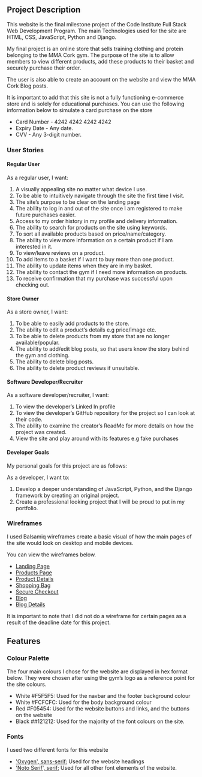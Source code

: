 ## Project Description
This website is the final milestone project of the Code Institute Full Stack Web Development Program. The main Technologies used for the site are HTML, CSS, JavaScript, Python and Django.

My final project is an online store that sells training clothing and protein belonging to the MMA Cork gym. The purpose of the site is to allow members to view different products, add these products to their basket and securely purchase their order. 

The user is also able to create an account on the website and view the MMA Cork Blog posts.

It is important to add that this site is not a fully functioning e-commerce store and is solely for educational purchases. You can use the following information below to simulate a card purchase on the store

* Card Number - 4242 4242 4242 4242
* Expiry Date - Any date.
* CVV - Any 3-digit number.

### User Stories 

#### Regular User
As a regular user, I want: 
1. A visually appealing site no matter what device I use.
2. To be able to intuitively navigate through the site the first time I visit.
3. The site’s purpose to be clear on the landing page
4. The ability to log in and out of the site once I am registered to make future purchases easier.
5. Access to my order history in my profile and delivery information.
6. The ability to search for products on the site using keywords.
7. To sort all available products based on price/name/category.
8. The ability to view more information on a certain product if I am interested in it. 
9. To view/leave reviews on a product.
10. To add items to a basket if I want to buy more than one product.
11. The ability to update items when they are in my basket. 
12. The ability to contact the gym if I need more information on products. 
13. To receive confirmation that my purchase was successful upon checking out. 

#### Store Owner
As a store owner, I want:
1. To be able to easily add products to the store.
2. The ability to edit a product’s details e.g price/image etc.
3. To be able to delete products from my store that are no longer available/popular.
4. The ability to add/edit blog posts, so that users know the story behind the gym and clothing.
5. The ability to delete blog posts.
6. The ability to delete product reviews if unsuitable.

#### Software Developer/Recruiter
As a software developer/recruiter, I want: 
1. To view the developer’s Linked In profile
2. To view the developer’s GitHub repository for the project so I can look at their code.
3. The ability to examine the creator’s ReadMe for more details on how the project was created.
4. View the site and play around with its features e.g fake purchases


#### Developer Goals 
My personal goals for this project are as follows: 

As a developer, I want to: 
1. Develop a deeper understanding of JavaScript, Python, and the Django framework by creating an original project.
2. Create a professional looking project that I will be proud to put in my portfolio.

### Wireframes 
I used Balsamiq wireframes create a basic visual of how the main pages of the site would look on desktop  and mobile devices.

You can view the wireframes below.

* [Landing Page](media/landing-page.png)
* [Products Page](media/products-page.png)
* [Product Details](media/product-details.png)
* [Shopping Bag](media/bag.png)
* [Secure Checkout](media/secure-checkout.png)
* [Blog](media/blog.png)
* [Blog Details](media/blog-details.png)

It is important to note that I did not do a wireframe for certain pages as a result of the deadline date for this project. 


## Features 
### Colour Palette
The four main colours I chose for the website are displayed in hex format below. They were chosen after using the gym’s logo as a reference point for the site colours.

* White #F5F5F5: Used for the navbar and the footer background colour
* White #FCFCFC: Used for the body background colour
* Red #F05454: Used for the website buttons and links, and the buttons on the website 
* Black ##121212: Used for the majority of the font colours on the site. 

### Fonts
I used two different fonts for this website
* ['Oxygen', sans-serif:]( https://fonts.google.com/specimen/Oxygen) Used for the website headings
* ['Noto Serif', serif:]( https://fonts.google.com/?query=work+sans) Used for all other font elements of the website. 

